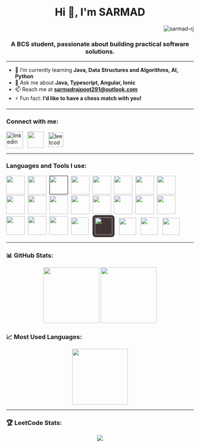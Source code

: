<h1 align="center">Hi 👋, I'm SARMAD</h1> <p align="right">
  <img src="https://komarev.com/ghpvc/?username=sarmad-rj&label=Profile%20views&color=0e75b6&style=flat" alt="sarmad-rj" />
</p>
<h3 align="center">A BCS student, passionate about building practical software solutions.</h3>



---

- 🌱 I’m currently learning **Java, Data Structures and Algorithms, AI, Python**
- 💬 Ask me about **Java, Typescript, Angular, Ionic**
- 📫 Reach me at **sarmadrajpoot291@outlook.com**
- ⚡ Fun fact: **I’d like to have a chess match with you!**

---

<h3 align="left">Connect with me:</h3>
<p align="left">
  <a href="https://linkedin.com/in/sarmad-rj" target="_blank"><img align="center" src="https://skillicons.dev/icons?i=linkedin" alt="linkedin" height="45" width="45" /></a>&nbsp;&nbsp;
  <a href="https://www.hackerrank.com/profile/sarmadrajpoot291" target="_blank"><img align="center" src="https://cdn.worldvectorlogo.com/logos/hackerrank-4.svg" height="44" width="44" /></a>&nbsp;&nbsp;
  <a href="https://leetcode.com/sarmad-rj" target="_blank"><img align="center" src="https://raw.githubusercontent.com/rahuldkjain/github-profile-readme-generator/master/src/images/icons/Social/leet-code.svg" alt="leetcode" height="40" width="40" /></a>
</p>

---

<h3 align="left">Languages and Tools I use:</h3>
<p align="left">
  <!-- All skillicons.dev icons -->
  <a href="https://angular.io/" target="_blank"><img src="https://skillicons.dev/icons?i=angular" width="50" height="50"/></a>&nbsp;
  <a href="https://getbootstrap.com" target="_blank"><img src="https://skillicons.dev/icons?i=bootstrap" width="50" height="50"/></a>&nbsp;
  <a href="" target="_blank"><img src="https://skillicons.dev/icons?i=cpp" width="50" height="50"/></a>&nbsp;
  <a href="https://developer.mozilla.org/docs/Web/CSS" target="_blank"><img src="https://skillicons.dev/icons?i=css" width="50" height="50"/></a>&nbsp;
  <a href="https://www.docker.com/" target="_blank"><img src="https://skillicons.dev/icons?i=docker" width="50" height="50"/></a>&nbsp;
  <a href="https://www.docker.com/" target="_blank"><img src="https://skillicons.dev/icons?i=anaconda" width="50" height="50"/></a>&nbsp;
  <a href="https://firebase.google.com/" target="_blank"><img src="https://skillicons.dev/icons?i=firebase" width="50" height="50"/></a>&nbsp;
  <a href="https://git-scm.com/" target="_blank"><img src="https://skillicons.dev/icons?i=git" width="50" height="50"/></a>&nbsp;
  <a href="https://git-scm.com/" target="_blank"><img src="https://skillicons.dev/icons?i=github" width="50" height="50"/></a>&nbsp;
  <a href="https://developer.mozilla.org/docs/Web/HTML" target="_blank"><img src="https://skillicons.dev/icons?i=html" width="50" height="50"/></a>&nbsp;
  <a href="https://www.java.com/" target="_blank"><img src="https://skillicons.dev/icons?i=java" width="50" height="50"/></a>&nbsp;
  <a href="https://www.mongodb.com/" target="_blank"><img src="https://skillicons.dev/icons?i=mongodb" width="50" height="50"/></a>&nbsp;
  <a href="https://nodejs.org/" target="_blank"><img src="https://skillicons.dev/icons?i=nodejs" width="50" height="50"/></a>&nbsp;
  <a href="https://nodejs.org/" target="_blank"><img src="https://skillicons.dev/icons?i=typescript" width="50" height="50"/></a>&nbsp;
  <a href="https://nodejs.org/" target="_blank"><img src="https://skillicons.dev/icons?i=npm" width="50" height="50"/></a>&nbsp;
  <a href="https://postman.com" target="_blank"><img src="https://skillicons.dev/icons?i=postman" width="50" height="50"/></a>&nbsp;
  <a href="https://code.visualstudio.com/" target="_blank"><img src="https://skillicons.dev/icons?i=vscode" width="50" height="50"/></a>&nbsp;
  <a href="https://www.jetbrains.com/idea/" target="_blank"><img src="https://skillicons.dev/icons?i=idea" width="50" height="50"/></a>&nbsp;
  <a href="https://www.python.org/" target="_blank"><img src="https://skillicons.dev/icons?i=python" width="50" height="50"/></a>&nbsp;
  <a href="https://ionicframework.com/" target="_blank"><img src="https://ionicacademy.com/wp-content/uploads/2020/02/ionic-Logo.svg" width="47" height="47"/></a>&nbsp;&nbsp;
   <a href="https://www.oracle.com/" target="_blank"><img src="https://matplotlib.org/_static/images/documentation.svg" width="47" height="47" style="background-color: #413434; padding: 6px; border-radius: 8px"/></a>&nbsp;&nbsp;
  <!-- Custom background icons for missing ones -->
  <a href="https://developer.android.com" target="_blank"><img src="https://cdn.jsdelivr.net/gh/devicons/devicon/icons/android/android-original.svg" width="46" height="46"/></a>&nbsp;&nbsp;
  <a href="https://streamlit.io/" target="_blank"><img src="https://cdn.jsdelivr.net/gh/devicons/devicon@latest/icons/streamlit/streamlit-original.svg" width="47" height="47"/></a>&nbsp;&nbsp;
  <a href="https://www.oracle.com/" target="_blank"><img src="https://upload.wikimedia.org/wikipedia/commons/5/50/Oracle_logo.svg" width="46" height="46"/></a>
</p>

---

<h3 align="left">📊 GitHub Stats:</h3>
<p align="center">
  <img src="https://github-readme-stats.vercel.app/api?username=sarmad-rj&show_icons=true&theme=codeSTACKr" height="150"/>
  <img src="https://github-readme-streak-stats.herokuapp.com/?user=sarmad-rj&theme=codeSTACKr" height="150"/>
</p> 
<!-- codeSTACKr -->
<!-- tokyonight -->

<h3 align="left">📈 Most Used Languages:</h3>
<p align="center">
  <img src="https://github-readme-stats.vercel.app/api/top-langs?username=sarmad-rj&show_icons=true&layout=compact&theme=codeSTACKr" height="150"/>
</p>

---

<h3 align="left">🏆 LeetCode Stats:</h3>
<p align="center">
  <a href="https://leetcode.com/sarmad-rj">
    <img src="https://leetcard.jacoblin.cool/sarmad-rj" />
  </a>
</p>
